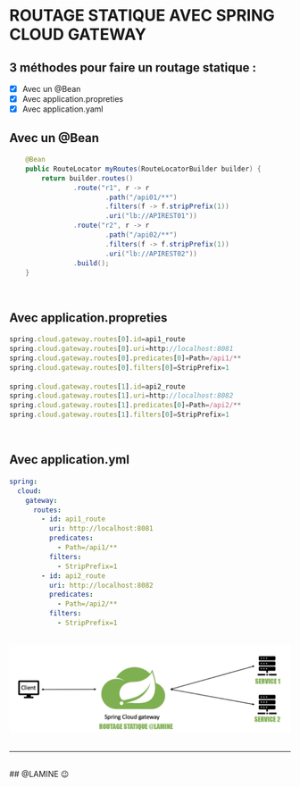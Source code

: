 # ROUTAGE STATIQUE AVEC SPRING CLOUD GATEWAY

## 3 méthodes pour faire un routage statique :
- [x]  Avec un @Bean
- [x]  Avec application.propreties
- [x]  Avec application.yaml

## Avec un @Bean
```java
	@Bean
	public RouteLocator myRoutes(RouteLocatorBuilder builder) {
		return builder.routes()
				.route("r1", r -> r
						.path("/api01/**")
						.filters(f -> f.stripPrefix(1))
						.uri("lb://APIREST01"))
				.route("r2", r -> r
						.path("/api02/**")
						.filters(f -> f.stripPrefix(1))
						.uri("lb://APIREST02"))
				.build();
	}
```
<br>

## Avec application.propreties
```js
spring.cloud.gateway.routes[0].id=api1_route
spring.cloud.gateway.routes[0].uri=http://localhost:8081
spring.cloud.gateway.routes[0].predicates[0]=Path=/api1/**
spring.cloud.gateway.routes[0].filters[0]=StripPrefix=1

spring.cloud.gateway.routes[1].id=api2_route
spring.cloud.gateway.routes[1].uri=http://localhost:8082
spring.cloud.gateway.routes[1].predicates[0]=Path=/api2/**
spring.cloud.gateway.routes[1].filters[0]=StripPrefix=1
```
<br>

## Avec application.yml

```yaml
spring:
  cloud:
    gateway:
      routes:
        - id: api1_route
          uri: http://localhost:8081
          predicates:
            - Path=/api1/**
          filters:
            - StripPrefix=1
        - id: api2_route
          uri: http://localhost:8082
          predicates:
            - Path=/api2/**
          filters:
            - StripPrefix=1
```

<br>
<div align="center">
  <img src="https://github.com/hpipou/Routage_Statique_SPRING_GATEWAY/blob/main/routagestatique.jpg"/><br>
</div>

<br>
<hr>
<br>
## @LAMINE 😉
